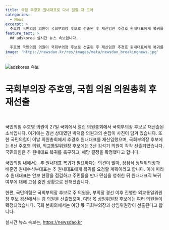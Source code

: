 ```yaml
---
title: 국힘 추경호 원내대표로 다시 일할 때 모아
categories:
  - News
excerpt: >
  주호영 국민의힘 의원이 국회부의장 후보로 선출된 후 재신임한 추경호 원내대표에게 복귀를 요청하는 움직임을 보였다. 국민의힘은 주 의원을 국회부의장 후보로, 외교통일위원장 후보로는 김 의원을 선출하며 국회의 신뢰를 되찾겠다는 의지를 밝혔다. 여당 몫 상임위원장 후보로는 윤한홍, 송언석, 성일종, 이철규, 신성범, 이인선이 확정됐다. 추 원내대표는 안보 현장을 점검하며 복귀에 대해 고심 중이라고 전해졌다.
feature_text: >
  ## adskorea 실시간 뉴스 속보입니다.

  주호영 국민의힘 의원이 국회부의장 후보로 선출된 후 재신임한 추경호 원내대표에게 복귀를 요청하는 움직임을 보였다. 국민의힘은 주 의원을 국회부의장 후보로, 외교통일위원장 후보로는 김 의원을 선출하며 국회의 신뢰를 되찾겠다는 의지를 밝혔다. 여당 몫 상임위원장 후보로는 윤한홍, 송언석, 성일종, 이철규, 신성범, 이인선이 확정됐다. 추 원내대표는 안보 현장을 점검하며 복귀에 대해 고심 중이라고 전해졌다.
image: 'https://newsdao.kr/res/images/meta/newsdao_breakingnews.jpg'
---
```


<p><img src="https://newsdao.kr/res/images/meta/newsdao_breakingnews.jpg" alt="adskorea 속보" /></p>

<h1>국회부의장 주호영, 국힘 의원 의원총회 후 재선출</h1>

<p data-ke-size="size16">&nbsp;</p>

<p>국민의힘 주호영 의원이 27일 국회에서 열린 의원총회에서 국회부의장 후보로 재선출된 소식입니다. 여기에는 경선 상대였던 박덕흠 의원과의 손잡이 사진이 담겨 있습니다. 또한 국민의힘이 이날 의원총회에서 추경호 원내대표를 재신임했으며, 국회부의장 후보에는 6선 주호영 의원, 외교통일위원장 후보에는 3선 김석기 의원이 각각 선출되었습니다. 국민의힘은 추 원내대표 복귀를 촉구하고, 해당 결정을 확정했다고 합니다.</p>

<p>국민의힘 내에서는 추 원내대표 복귀가 필요하다는 의견이 많아, 정점식 정책위의장과 배준영 원내수석부대표는 추 원내대표에게 복귀를 요청할 계획이라고 합니다. 이에 따라 추 원내대표는 안보 현장을 점검하고 주민들을 만나 민심을 청취한 뒤 원내대표직 복귀 여부에 대해 고심 중인 상황으로 전해졌습니다.</p>

<p>한편, 국민의힘은 국회부의장 후보로 주 의원을, 부의장 경선 이후 진행한 외교통일위원장 후보 경선에서는 김 의원을 선출했으며, 여당 몫 상임위원장 후보에는 여러 의원들이 확정되었습니다. 국회 본회의에서는 여당 몫 국회부의장과 상임위원장이 선출된다고 합니다.</p>

<p data-ke-size="size16"></p>
실시간 뉴스 속보는, <a href="https://newsdao.kr" rel="dofollow">https://newsdao.kr</a>


